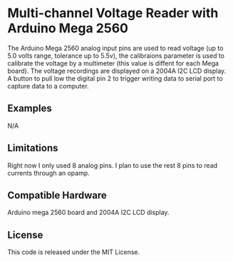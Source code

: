 # Multi-channel Voltage Reader with Arduino Mega 2560

The Arduino Mega 2560 analog input pins are used to read voltage (up to 5.0 volts range, tolerance up to 5.5v), the calibraions parameter is used to calibrate the voltage by a multimeter (this value is diffent for each Mega board).  The voltage recordings are displayed on a 2004A I2C LCD display. A button to pull low the digital pin 2 to trigger writing data to serial port to capture data to a computer. 

## Examples
N/A

## Limitations
Right now I only used 8 analog pins. I plan to use the rest 8 pins to read currents through an opamp. 

## Compatible Hardware

Arduino mega 2560 board and 2004A I2C LCD display.

## License

This code is released under the MIT License.